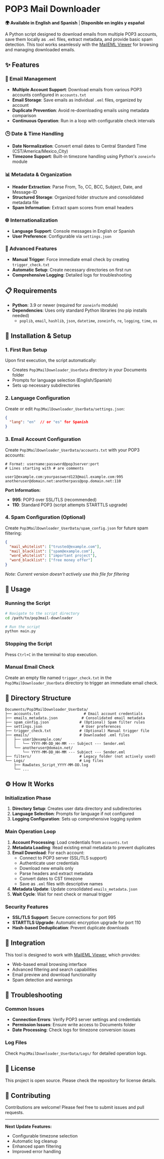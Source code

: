 # POP3 Mail Downloader

**🌍 Available in English and Spanish** | **Disponible en inglés y español**

A Python script designed to download emails from multiple POP3 accounts, save them locally as `.eml` files, extract metadata, and provide basic spam detection. This tool works seamlessly with the [MailEML Viewer](https://github.com/saulmrto/maileml-viewer) for browsing and managing downloaded emails.

## ✨ Features

### 📧 Email Management
- **Multiple Account Support**: Download emails from various POP3 accounts configured in `accounts.txt`
- **Email Storage**: Save emails as individual `.eml` files, organized by account
- **Duplicate Prevention**: Avoid re-downloading emails using metadata comparison
- **Continuous Operation**: Run in a loop with configurable check intervals

### 🕒 Date & Time Handling
- **Date Normalization**: Convert email dates to Central Standard Time (CST/America/Mexico_City)
- **Timezone Support**: Built-in timezone handling using Python's `zoneinfo` module

### 📊 Metadata & Organization
- **Header Extraction**: Parse From, To, CC, BCC, Subject, Date, and Message-ID
- **Structured Storage**: Organized folder structure and consolidated metadata file
- **Spam Information**: Extract spam scores from email headers

### 🌐 Internationalization
- **Language Support**: Console messages in English or Spanish
- **User Preference**: Configurable via `settings.json`

### 🔧 Advanced Features
- **Manual Trigger**: Force immediate email check by creating `trigger_check.txt`
- **Automatic Setup**: Create necessary directories on first run
- **Comprehensive Logging**: Detailed logs for troubleshooting

## 📋 Requirements

- **Python**: 3.9 or newer (required for `zoneinfo` module)
- **Dependencies**: Uses only standard Python libraries (no pip installs needed)
  - `poplib`, `email`, `hashlib`, `json`, `datetime`, `zoneinfo`, `re`, `logging`, `time`, `os`

## 🚀 Installation & Setup

### 1. First Run Setup
Upon first execution, the script automatically:
- Creates `Pop3MailDownloader_UserData` directory in your Documents folder
- Prompts for language selection (English/Spanish)
- Sets up necessary subdirectories

### 2. Language Configuration
Create or edit `Pop3MailDownloader_UserData/settings.json`:
```json
{
  "lang": "en"  // or "es" for Spanish
}
```

### 3. Email Account Configuration
Create `Pop3MailDownloader_UserData/accounts.txt` with your POP3 accounts:

```
# Format: username:password@pop3server:port
# Lines starting with # are comments

user1@example.com:yourpassword123@mail.example.com:995
anotheruser@domain.net:anotherpass@pop.domain.net:110
```

**Port Information:**
- **995**: POP3 over SSL/TLS (recommended)
- **110**: Standard POP3 (script attempts STARTTLS upgrade)

### 4. Spam Configuration (Optional)
Create `Pop3MailDownloader_UserData/spam_config.json` for future spam filtering:
```json
{
  "mail_whitelist": ["trusted@example.com"],
  "mail_blacklist": ["spam@example.com"],
  "word_whitelist": ["important project"],
  "word_blacklist": ["free money offer"]
}
```
*Note: Current version doesn't actively use this file for filtering*

## 🎯 Usage

### Running the Script
```bash
# Navigate to the script directory
cd /path/to/pop3mail-downloader

# Run the script
python main.py
```

### Stopping the Script
Press `Ctrl+C` in the terminal to stop execution.

### Manual Email Check
Create an empty file named `trigger_check.txt` in the `Pop3MailDownloader_UserData` directory to trigger an immediate email check.

## 📁 Directory Structure

```
Documents/Pop3MailDownloader_UserData/
├── accounts.txt                    # Email account credentials
├── emails_metadata.json           # Consolidated email metadata
├── spam_config.json              # (Optional) Spam filter rules
├── settings.json                  # User preferences
├── trigger_check.txt             # (Optional) Manual trigger file
├── emails/                       # Downloaded .eml files
│   ├── user1@example.com/
│   │   └── YYYY-MM-DD_HH-MM --- Subject --- Sender.eml
│   └── anotheruser@domain.net/
│       └── YYYY-MM-DD_HH-MM --- Subject --- Sender.eml
├── filters/                      # Legacy folder (not actively used)
└── Logs/                         # Log files
    ├── RawDates_Script_YYYY-MM-DD.log
    └── ...
```

## ⚙️ How It Works

### Initialization Phase
1. **Directory Setup**: Creates user data directory and subdirectories
2. **Language Selection**: Prompts for language if not configured
3. **Logging Configuration**: Sets up comprehensive logging system

### Main Operation Loop
1. **Account Processing**: Load credentials from `accounts.txt`
2. **Metadata Loading**: Read existing email metadata to prevent duplicates
3. **Email Download**: For each account:
   - Connect to POP3 server (SSL/TLS support)
   - Authenticate user credentials
   - Download new emails only
   - Parse headers and extract metadata
   - Convert dates to CST timezone
   - Save as `.eml` files with descriptive names
4. **Metadata Update**: Update consolidated `emails_metadata.json`
5. **Wait Cycle**: Wait for next check or manual trigger

### Security Features
- **SSL/TLS Support**: Secure connections for port 995
- **STARTTLS Upgrade**: Automatic encryption upgrade for port 110
- **Hash-based Deduplication**: Prevent duplicate downloads

## 🔗 Integration

This tool is designed to work with [MailEML Viewer](https://github.com/saulmrto/maileml-viewer), which provides:
- Web-based email browsing interface
- Advanced filtering and search capabilities
- Email preview and download functionality
- Spam detection and warnings

## 🐛 Troubleshooting

### Common Issues
- **Connection Errors**: Verify POP3 server settings and credentials
- **Permission Issues**: Ensure write access to Documents folder
- **Date Processing**: Check logs for timezone conversion issues

### Log Files
Check `Pop3MailDownloader_UserData/Logs/` for detailed operation logs.

## 📄 License

This project is open source. Please check the repository for license details.

## 🤝 Contributing

Contributions are welcome! Please feel free to submit issues and pull requests.

---

**Next Update Features:**
- Configurable timezone selection
- Automatic log cleanup
- Enhanced spam filtering
- Improved error handling
